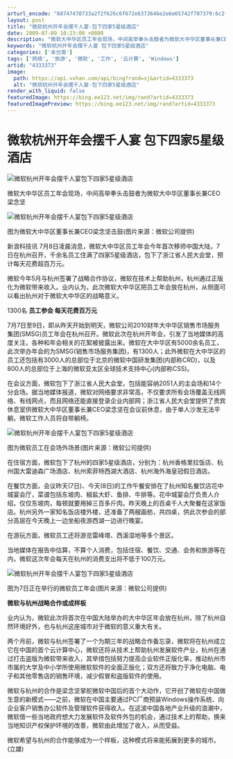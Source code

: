 ```yaml
---
arturl_encode: "68747470733a2f2f626c6f672e6373646e2e6e65742f707379:6c2f61727469636c652f64657461696c732f34333333333733"
layout: post
title: "微软杭州开年会摆千人宴-包下四家5星级酒店"
date: 2009-07-09 10:23:00 +0800
description: "微软大中华区员工年会现场，中间高举拳头击鼓者为微软大中华区董事长兼CEO梁念坚　图为微软大中华区董事"
keywords: "微软杭州开年会摆千人宴 包下四家5星级酒店"
categories: ['未分类']
tags: ['网络', '旅游', '微软', '工作', '云计算', 'Windows']
artid: "4333373"
image:
  path: https://api.vvhan.com/api/bing?rand=sj&artid=4333373
  alt: "微软杭州开年会摆千人宴-包下四家5星级酒店"
render_with_liquid: false
featuredImage: https://bing.ee123.net/img/rand?artid=4333373
featuredImagePreview: https://bing.ee123.net/img/rand?artid=4333373
---
```


# 微软杭州开年会摆千人宴 包下四家5星级酒店

![微软杭州开年会摆千人宴包下四家5星级酒店](https://i-blog.csdnimg.cn/blog_migrate/d4145f0fb8b00dc4f795f3e8ee62e468.jpeg "微软大中华区员工年会现场")

微软大中华区员工年会现场，中间高举拳头击鼓者为微软大中华区董事长兼CEO梁念坚

![微软杭州开年会摆千人宴包下四家5星级酒店](https://i-blog.csdnimg.cn/blog_migrate/dd58ba9762b6d00e43d2454027885745.jpeg "图为微软大中华区董事长兼CEO梁念坚击鼓(图片来源：微软公司提供)")

图为微软大中华区董事长兼CEO梁念坚击鼓(图片来源：微软公司提供)

新浪科技讯 7月8日凌晨消息，微软大中华区员工年会今年首次移师中国大陆，7日在杭州召开，千余名员工住满了四家5星级酒店，包下了浙江省人民大会堂，预计每天花费超百万元。

微软今年5月与杭州签署了战略合作协议，微软在技术上帮助杭州，杭州通过正版化为微软带来收入。业内认为，此次微软大中华区把员工年会放在杭州，从侧面可以看出杭州对于微软大中华区的战略意义。

1300名
**员工参会 每天花费百万元**

7月7日至9日，即从昨天开始到明天，微软公司2010财年大中华区销售市场服务集团(SMSG)员工年会在杭州召开。微软此次在杭州开年会，引发了当地媒体的高度关注，各种和年会相关的花絮被披露出来。微软在大中华区有5000余名员工，此次举办年会的为SMSG(销售市场服务集团)，有1300人；此外微软在大中华区的员工还包括有3000人的总部位于北京的微软中国研发集团(内部称CRD)，以及800人的总部位于上海的微软亚太区全球技术支持中心(内部称CSS)。

在会议方面，微软包下了浙江省人民大会堂，包括能容纳2051人的主会场和14个分会场。据当地媒体报道，微软对网络要求非常高，不仅要求所有会场覆盖无线网络、有线网点，而且网络还能直接登录企业内部网；浙江省人民大会堂提供了贵宾休息室供微软大中华区董事长兼CEO梁念坚在会议前休息，由于单人沙发无法平躺，微软工作人员将自带躺椅。

![微软杭州开年会摆千人宴包下四家5星级酒店](https://i-blog.csdnimg.cn/blog_migrate/64585cbec8f897992fd8c83be6b685fd.jpeg "图为微软员工在会场外场景(图片来源：微软公司提供)")

图为微软员工在会场外场景(图片来源：微软公司提供)

在住宿方面，微软包下了杭州的四家5星级酒店，分别为：杭州香格里拉饭店、杭州国大雷迪森广场酒店、杭州索菲特西湖大酒店、杭州海外海皇冠假日酒店。

在餐饮方面，会议昨天(7日)、今天(8日)的工作午餐安排在了杭州知名餐饮店花中城宴会厅，菜谱包括东坡肉、椒盐大虾、鱼排、牛排等。花中城宴会厅负责人介绍，仅仅东坡肉，每顿就要用掉三百多斤肉。昨天晚上的百桌千人大聚餐在这家饭店。杭州另外一家知名饭店楼外楼，还准备了两艘画舫，共四桌，供此次参会的部分高层在今天晚上一边坐船夜游西湖一边进行晚宴。

在游玩方面，微软员工还将游览雷峰塔、西溪湿地等多个景区。

当地媒体在报告中估算，不算个人消费，包括住宿、餐饮、交通、会务和旅游等在内，微软这次年会每天在杭州的消费支出将不低于100万元。

![微软杭州开年会摆千人宴包下四家5星级酒店](https://i-blog.csdnimg.cn/blog_migrate/1fd61ab57cf8624d270563289f36a012.jpeg "图为7日正在举行的微软员工年会(图片来源：微软公司提供)")

图为7日正在举行的微软员工年会(图片来源：微软公司提供)

**微软与杭州战略合作或成样板**

业内认为，微软此次将首次在中国大陆举办的大中华区年会放在杭州，除了杭州自然环境好外，也与杭州这座城市对于微软的意义重大有关。

两个月前，微软与杭州签署了一个为期三年的战略合作备忘录，微软将在杭州成立它在中国的首个云计算中心，微软还将从技术上帮助杭州发展软件产业，杭州在通过打击盗版为微软带来收入，其举措包括努力提高企业软件正版化率，推动杭州市市属的大学及中小学所使用微软软件的全面正版化；双方还将致力于净化电脑、电子和其他零售店的销售环境，减少假冒和盗版软件的使用。

微软与杭州的合作是梁念坚掌舵微软中国后的首个大动作，它开创了微软在中国做生意的新模式——之前，微软在中国主要通过PC厂商预装Windows操作系统、向企业客户销售办公软件及管理软件获得收入。在这波中国各地产业升级的浪潮中，微软借一些当地政府想大力发展软件及软件外包的机会，通过技术上的帮助，换来当地知识产权保护环境的改善，微软由此增加了收入，从而受益。

微软希望与杭州的合作能够成为一个样板，这种模式将来能拓展到更多的城市。(立雄)